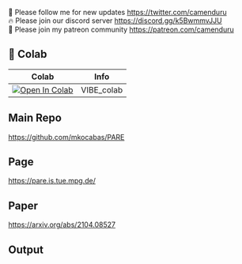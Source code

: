 🐣 Please follow me for new updates https://twitter.com/camenduru <br />
🔥 Please join our discord server https://discord.gg/k5BwmmvJJU <br />
🥳 Please join my patreon community https://patreon.com/camenduru <br />

## 🦒 Colab

| Colab | Info
| --- | --- |
[![Open In Colab](https://colab.research.google.com/assets/colab-badge.svg)](https://colab.research.google.com/github/camenduru/PARE-colab/blob/main/PARE_colab.ipynb) | VIBE_colab

## Main Repo
https://github.com/mkocabas/PARE

## Page
https://pare.is.tue.mpg.de/

## Paper
https://arxiv.org/abs/2104.08527

## Output

